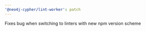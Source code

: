 ```yaml
---
'@neo4j-cypher/lint-worker': patch
---
```


Fixes bug when switching to linters with new npm version scheme
